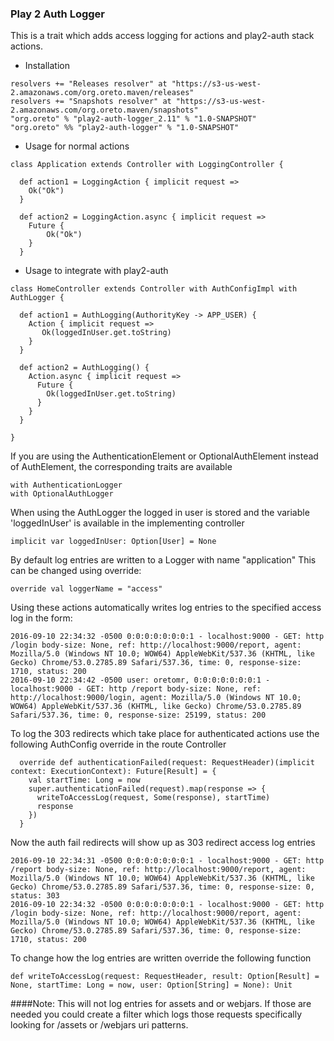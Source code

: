 ### Play 2 Auth Logger

This is a trait which adds access logging for actions and play2-auth stack actions.

* Installation
```
resolvers += "Releases resolver" at "https://s3-us-west-2.amazonaws.com/org.oreto.maven/releases"
resolvers += "Snapshots resolver" at "https://s3-us-west-2.amazonaws.com/org.oreto.maven/snapshots"
"org.oreto" % "play2-auth-logger_2.11" % "1.0-SNAPSHOT"
"org.oreto" %% "play2-auth-logger" % "1.0-SNAPSHOT"
```

* Usage for normal actions
```
class Application extends Controller with LoggingController {

  def action1 = LoggingAction { implicit request =>
    Ok("Ok")
  }

  def action2 = LoggingAction.async { implicit request =>
    Future {
        Ok("Ok")
    }
  }
```

* Usage to integrate with play2-auth
```
class HomeController extends Controller with AuthConfigImpl with AuthLogger {

  def action1 = AuthLogging(AuthorityKey -> APP_USER) {
    Action { implicit request =>
       Ok(loggedInUser.get.toString)
    }
  }
  
  def action2 = AuthLogging() {
    Action.async { implicit request =>
      Future {
        Ok(loggedInUser.get.toString)
      }
    }
  }

}
```

If you are using the AuthenticationElement or OptionalAuthElement instead of AuthElement, the corresponding traits are available
```
with AuthenticationLogger
with OptionalAuthLogger
```

When using the AuthLogger the logged in user is stored and the variable 'loggedInUser' is available in the implementing controller
```
implicit var loggedInUser: Option[User] = None
```

By default log entries are written to a Logger with name "application"
This can be changed using override:
```
override val loggerName = "access"
```

Using these actions automatically writes log entries to the specified access log in the form:
```
2016-09-10 22:34:32 -0500 0:0:0:0:0:0:0:1 - localhost:9000 - GET: http /login body-size: None, ref: http://localhost:9000/report, agent: Mozilla/5.0 (Windows NT 10.0; WOW64) AppleWebKit/537.36 (KHTML, like Gecko) Chrome/53.0.2785.89 Safari/537.36, time: 0, response-size: 1710, status: 200
2016-09-10 22:34:42 -0500 user: oretomr, 0:0:0:0:0:0:0:1 - localhost:9000 - GET: http /report body-size: None, ref: http://localhost:9000/login, agent: Mozilla/5.0 (Windows NT 10.0; WOW64) AppleWebKit/537.36 (KHTML, like Gecko) Chrome/53.0.2785.89 Safari/537.36, time: 0, response-size: 25199, status: 200
```

To log the 303 redirects which take place for authenticated actions use the following AuthConfig override in the route Controller
```
  override def authenticationFailed(request: RequestHeader)(implicit context: ExecutionContext): Future[Result] = {
    val startTime: Long = now
    super.authenticationFailed(request).map(response => {
      writeToAccessLog(request, Some(response), startTime)
      response
    })
  }
```

Now the auth fail redirects will show up as 303 redirect access log entries
```
2016-09-10 22:34:31 -0500 0:0:0:0:0:0:0:1 - localhost:9000 - GET: http /report body-size: None, ref: http://localhost:9000/report, agent: Mozilla/5.0 (Windows NT 10.0; WOW64) AppleWebKit/537.36 (KHTML, like Gecko) Chrome/53.0.2785.89 Safari/537.36, time: 0, response-size: 0, status: 303
2016-09-10 22:34:32 -0500 0:0:0:0:0:0:0:1 - localhost:9000 - GET: http /login body-size: None, ref: http://localhost:9000/report, agent: Mozilla/5.0 (Windows NT 10.0; WOW64) AppleWebKit/537.36 (KHTML, like Gecko) Chrome/53.0.2785.89 Safari/537.36, time: 0, response-size: 1710, status: 200
```

To change how the log entries are written override the following function
```
def writeToAccessLog(request: RequestHeader, result: Option[Result] = None, startTime: Long = now, user: Option[String] = None): Unit
```


####Note: 
This will not log entries for assets and or webjars. 
If those are needed you could create a filter which logs those requests specifically looking for /assets or /webjars uri patterns.